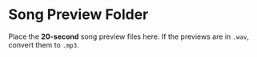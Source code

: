 # Song Preview Folder

Place the **20-second** song preview files here. If the previews are in `.wav`,
convert them to `.mp3`.